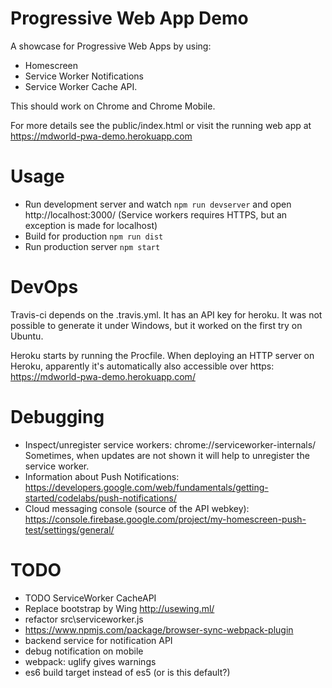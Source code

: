 # Progressive Web App Demo

A showcase for Progressive Web Apps by using:

* Homescreen
* Service Worker Notifications
* Service Worker Cache API.

This should work on Chrome and Chrome Mobile.

For more details see the public/index.html or visit the running web app at https://mdworld-pwa-demo.herokuapp.com


# Usage

* Run development server and watch ```npm run devserver``` and open http://localhost:3000/ (Service workers 
requires HTTPS, but an exception is made for localhost)
* Build for production ```npm run dist```
* Run production server ```npm start```


# DevOps

Travis-ci depends on the .travis.yml. It has an API key for heroku. It was not possible to generate it under Windows, 
but it worked on the first try on Ubuntu.

Heroku starts by running the Procfile. When deploying an HTTP server on Heroku, apparently it's automatically also 
accessible over https: https://mdworld-pwa-demo.herokuapp.com/


# Debugging

* Inspect/unregister service workers: chrome://serviceworker-internals/ Sometimes, when updates are not shown it will
help to unregister the service worker.
* Information about Push Notifications: https://developers.google.com/web/fundamentals/getting-started/codelabs/push-notifications/
* Cloud messaging console (source of the API webkey): https://console.firebase.google.com/project/my-homescreen-push-test/settings/general/


# TODO

* TODO ServiceWorker CacheAPI
* Replace bootstrap by Wing http://usewing.ml/
* refactor src\serviceworker.js
* https://www.npmjs.com/package/browser-sync-webpack-plugin
* backend service for notification API
* debug notification on mobile
* webpack: uglify gives warnings
* es6 build target instead of es5 (or is this default?)
